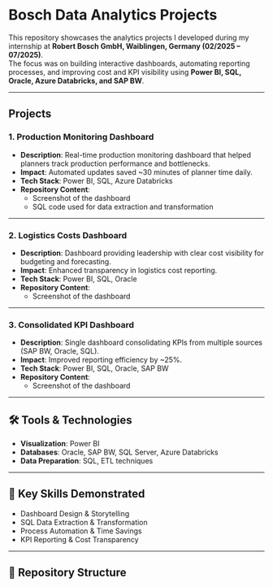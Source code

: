 # Bosch Data Analytics Projects  

This repository showcases the analytics projects I developed during my internship at **Robert Bosch GmbH, Waiblingen, Germany (02/2025 – 07/2025)**.  
The focus was on building interactive dashboards, automating reporting processes, and improving cost and KPI visibility using **Power BI, SQL, Oracle, Azure Databricks, and SAP BW**.  

---

## Projects  

### 1. Production Monitoring Dashboard  
- **Description**: Real-time production monitoring dashboard that helped planners track production performance and bottlenecks.  
- **Impact**: Automated updates saved ~30 minutes of planner time daily.  
- **Tech Stack**: Power BI, SQL, Azure Databricks  
- **Repository Content**:  
  - Screenshot of the dashboard  
  - SQL code used for data extraction and transformation  

---

### 2. Logistics Costs Dashboard  
- **Description**: Dashboard providing leadership with clear cost visibility for budgeting and forecasting.  
- **Impact**: Enhanced transparency in logistics cost reporting.  
- **Tech Stack**: Power BI, SQL, Oracle  
- **Repository Content**:  
  - Screenshot of the dashboard  

---

### 3. Consolidated KPI Dashboard  
- **Description**: Single dashboard consolidating KPIs from multiple sources (SAP BW, Oracle, SQL).  
- **Impact**: Improved reporting efficiency by ~25%.  
- **Tech Stack**: Power BI, SQL, Oracle, SAP BW  
- **Repository Content**:  
  - Screenshot of the dashboard  

---

## 🛠️ Tools & Technologies  
- **Visualization**: Power BI  
- **Databases**: Oracle, SAP BW, SQL Server, Azure Databricks  
- **Data Preparation**: SQL, ETL techniques  

---

## 🔑 Key Skills Demonstrated  
- Dashboard Design & Storytelling  
- SQL Data Extraction & Transformation  
- Process Automation & Time Savings  
- KPI Reporting & Cost Transparency  

---

## 📂 Repository Structure  
